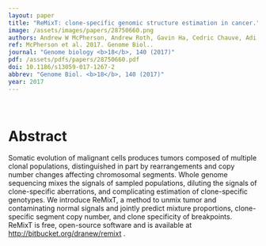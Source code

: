 ```yaml
---
layout: paper
title: "ReMixT: clone-specific genomic structure estimation in cancer."
image: /assets/images/papers/28750660.png
authors: Andrew W McPherson, Andrew Roth, Gavin Ha, Cedric Chauve, Adi Steif, Camila P E de Souza, Peter Eirew, Alexandre Bouchard-Côté, Sam Aparicio, S Cenk Sahinalp, Sohrab P Shah
ref: McPherson et al. 2017. Genome Biol..
journal: "Genome biology <b>18</b>, 140 (2017)"
pdf: /assets/pdfs/papers/28750660.pdf
doi: 10.1186/s13059-017-1267-2
abbrev: "Genome Biol. <b>18</b>, 140 (2017)"
year: 2017
---
```


<br />
<div data-badge-popover="right" data-badge-type="donut" data-pmid="28750660" data-hide-no-mentions="true" class="altmetric-embed"></div>

# Abstract

Somatic evolution of malignant cells produces tumors composed of multiple clonal populations, distinguished in part by rearrangements and copy number changes affecting chromosomal segments. Whole genome sequencing mixes the signals of sampled populations, diluting the signals of clone-specific aberrations, and complicating estimation of clone-specific genotypes. We introduce ReMixT, a method to unmix tumor and contaminating normal signals and jointly predict mixture proportions, clone-specific segment copy number, and clone specificity of breakpoints. ReMixT is free, open-source software and is available at http://bitbucket.org/dranew/remixt .

